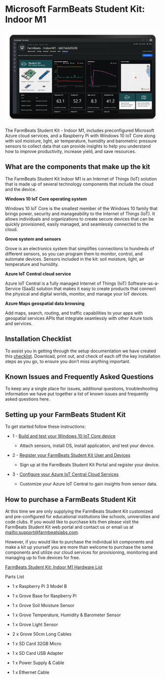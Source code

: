 Microsoft FarmBeats Student Kit: Indoor M1
==========================================

![FarmBeats Student Kit](media/6ce37f9fac5376235962215af0db38c9.png)

The FarmBeats Student Kit - Indoor M1, includes preconfigured Microsoft Azure
cloud services, and a Raspberry Pi with Windows 10 IoT Core along with soil
moisture, light, air temperature, humidity and barometric pressure sensors to
collect data that can provide insights to help you understand how to improve
productivity, increase yield, and save resources.

What are the components that make up the kit
--------------------------------------------

The FarmBeats Student Kit Indoor M1 is an Internet of Things (IoT) solution that
is made up of several technology components that include the cloud and the
device.

**Windows 10 IoT Core operating system**

Windows 10 IoT Core is the smallest member of the Windows 10 family that brings
power, security and manageability to the Internet of Things (IoT). It allows
individuals and organizations to create secure devices that can be quickly
provisioned, easily managed, and seamlessly connected to the cloud.

**Grove system and sensors**

Grove is an electronics system that simplifies connections to hundreds of
different sensors, so you can program them to monitor, control, and automate
devices. Sensors included in the kit: soil moisture, light, air temperature and
humidity.

**Azure IoT Central cloud service**

Azure IoT Central is a fully managed Internet of Things (IoT)
Software-as-a-Service (SaaS) solution that makes it easy to create products that
connect the physical and digital worlds, monitor, and manage your IoT devices.

**Azure Maps geospatial data browsing**

Add maps, search, routing, and traffic capabilities to your apps with geospatial
services APIs that integrate seamlessly with other Azure tools and services.

Installation Checklist
----------------------

To assist you in getting through the setup documentation we have created this
[checklist](https://github.com/farmbeatslabs/studentkit/blob/master/Indoor-m1/Indoor_M1_Installation_Checklist.pdf).
Download, print out, and check of each off the key installation steps as you go,
to ensure you don’t miss anything important.

Known Issues and Frequently Asked Questions
-------------------------------------------

To keep any a single place for issues, additional questions, troubleshooting
information we have put together a list of known issues and frequently asked
questions here.

Setting up your FarmBeats Student Kit
-------------------------------------

To get started follow these instructions:

-   1 - [Build and test your Windows 10 IoT Core
    device](https://github.com/farmbeatslabs/studentkit/blob/master/Indoor-m1/1_Build_your_Windows_10_IoT_Core_Device.md)

    -   Attach sensors, install OS, install application, and test your device.

-   2 - [Register your FarmBeats Student Kit User and
    Devices](https://github.com/farmbeatslabs/studentkit/blob/master/Indoor-m1/2_Register_your_FarmBeats_Student_Kit_User_and_Device.md)

    -   Sign up at the FarmBeats Student Kit Portal and register your device.

-   3 - [Configure your Azure IoT Central Cloud
    Services](https://github.com/farmbeatslabs/studentkit/blob/master/Indoor-m1/3_Configure_your_Azure_IoT_Central_Cloud_Service.md)

    -   Customize your Azure IoT Central to gain insights from sensor data.

How to purchase a FarmBeats Student Kit
---------------------------------------

At this time we are only supplying the FarmBeats Student Kit customized and
pre-configured for educational institutions like schools, universities and code
clubs. If you would like to purchase kits then please visit the FarmBeats
Student Kit web portal and contact us or email us at
[mailto:support\@farmbeatslabs.com](mailto:support@farmbeatslabs.com).

However, if you would like to purchase the individual kit components and make a
kit up yourself you are more than welcome to purchase the same components and
utilize our cloud services for provisioning, monitoring and managing up to five
devices for free.

[FarmBeats Student Kit: Indoor M1 Hardware
List](https://github.com/farmbeatslabs/studentkit/blob/master/Indoor-m1/Indoor_M1_Hardware_List.md)

Parts List

-   1 x Raspberry Pi 3 Model B

-   1 x Grove Base for Raspberry Pi

-   1 x Grove Soil Moisture Sensor

-   1 x Grove Temperature, Humidity & Barometer Sensor

-   1 x Grove Light Sensor

-   2 x Grove 50cm Long Cables

-   1 x SD Card 32GB Micro

-   1 x SD Card USB Adapter

-   1 x Power Supply & Cable

-   1 x Ethernet Cable
